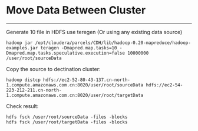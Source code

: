 # Move Data Between Cluster #


----------
Generate 10 file in HDFS use teregen (Or using any existing data source)

    hadoop jar /opt/cloudera/parcels/CDH/lib/hadoop-0.20-mapreduce/hadoop-examples.jar teragen -Dmapred.map.tasks=10 -Dmapred.map.tasks.speculative.execution=false 10000000 /user/root/sourceData

Copy the source to dectination cluster:

    hadoop distcp hdfs://ec2-52-80-43-137.cn-north-1.compute.amazonaws.com.cn:8020/user/root/sourceData hdfs://ec2-54-223-212-211.cn-north-1.compute.amazonaws.com.cn:8020/user/root/targetData

Check result:

    hdfs fsck /user/root/sourceData -files -blocks
    hdfs fsck /user/root/targetData -files -blocks




